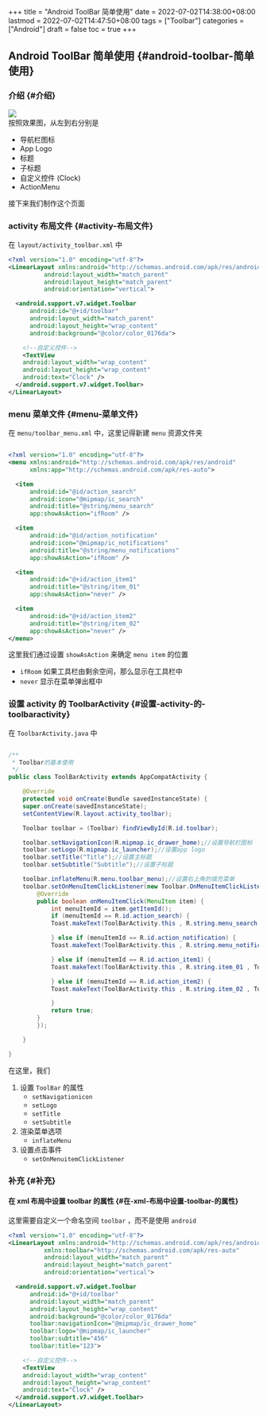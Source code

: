 +++
title = "Android ToolBar 简单使用"
date = 2022-07-02T14:38:00+08:00
lastmod = 2022-07-02T14:47:50+08:00
tags = ["Toolbar"]
categories = ["Android"]
draft = false
toc = true
+++

## Android ToolBar 简单使用 {#android-toolbar-简单使用}


### 介绍 {#介绍}

![](https://upload-images.jianshu.io/upload_images/912181-0f2cde151fdc03db.jpg?imageMogr2/auto-orient/strip%7CimageView2/2/w/391/format/webp) <br/>
按照效果图，从左到右分别是 <br/>

-   导航栏图标 <br/>
-   App Logo <br/>
-   标题 <br/>
-   子标题 <br/>
-   自定义控件 (Clock) <br/>
-   ActionMenu <br/>

接下来我们制作这个页面 <br/>


### activity 布局文件 {#activity-布局文件}

在 `layout/activity_toolbar.xml` 中 <br/>

```xml
<?xml version="1.0" encoding="utf-8"?>
<LinearLayout xmlns:android="http://schemas.android.com/apk/res/android"
	      android:layout_width="match_parent"
	      android:layout_height="match_parent"
	      android:orientation="vertical">

  <android.support.v7.widget.Toolbar
      android:id="@+id/toolbar"
      android:layout_width="match_parent"
      android:layout_height="wrap_content"
      android:background="@color/color_0176da">

    <!--自定义控件-->
    <TextView
	android:layout_width="wrap_content"
	android:layout_height="wrap_content"
	android:text="Clock" />
  </android.support.v7.widget.Toolbar>
</LinearLayout>
```


### menu 菜单文件 {#menu-菜单文件}

在 `menu/toolbar_menu.xml` 中，这里记得新建 `menu` 资源文件夹 <br/>

```xml

<?xml version="1.0" encoding="utf-8"?>
<menu xmlns:android="http://schemas.android.com/apk/res/android"
      xmlns:app="http://schemas.android.com/apk/res-auto">

  <item
      android:id="@id/action_search"
      android:icon="@mipmap/ic_search"
      android:title="@string/menu_search"
      app:showAsAction="ifRoom" />

  <item
      android:id="@id/action_notification"
      android:icon="@mipmap/ic_notifications"
      android:title="@string/menu_notifications"
      app:showAsAction="ifRoom" />

  <item
      android:id="@+id/action_item1"
      android:title="@string/item_01"
      app:showAsAction="never" />

  <item
      android:id="@+id/action_item2"
      android:title="@string/item_02"
      app:showAsAction="never" />
</menu>
```

这里我们通过设置 `showAsAction` 来确定 `menu item` 的位置 <br/>

-   `ifRoom` 如果工具栏由剩余空间，那么显示在工具栏中 <br/>
-   `never` 显示在菜单弹出框中 <br/>


### 设置 activity 的 ToolbarActivity {#设置-activity-的-toolbaractivity}

在 `ToolbarActivity.java` 中 <br/>

```java

/**
 * Toolbar的基本使用
 */
public class ToolBarActivity extends AppCompatActivity {

    @Override
    protected void onCreate(Bundle savedInstanceState) {
	super.onCreate(savedInstanceState);
	setContentView(R.layout.activity_toolbar);

	Toolbar toolbar = (Toolbar) findViewById(R.id.toolbar);

	toolbar.setNavigationIcon(R.mipmap.ic_drawer_home);//设置导航栏图标
	toolbar.setLogo(R.mipmap.ic_launcher);//设置app logo
	toolbar.setTitle("Title");//设置主标题
	toolbar.setSubtitle("Subtitle");//设置子标题

	toolbar.inflateMenu(R.menu.toolbar_menu);//设置右上角的填充菜单
	toolbar.setOnMenuItemClickListener(new Toolbar.OnMenuItemClickListener() {
		@Override
		public boolean onMenuItemClick(MenuItem item) {
		    int menuItemId = item.getItemId();
		    if (menuItemId == R.id.action_search) {
			Toast.makeText(ToolBarActivity.this , R.string.menu_search , Toast.LENGTH_SHORT).show();

		    } else if (menuItemId == R.id.action_notification) {
			Toast.makeText(ToolBarActivity.this , R.string.menu_notifications , Toast.LENGTH_SHORT).show();

		    } else if (menuItemId == R.id.action_item1) {
			Toast.makeText(ToolBarActivity.this , R.string.item_01 , Toast.LENGTH_SHORT).show();

		    } else if (menuItemId == R.id.action_item2) {
			Toast.makeText(ToolBarActivity.this , R.string.item_02 , Toast.LENGTH_SHORT).show();

		    }
		    return true;
		}
	    });

    }

}

```

在这里，我们 <br/>

1.  设置 `ToolBar` 的属性 <br/>
    -   `setNavigationicon` <br/>
    -   `setLogo` <br/>
    -   `setTitle` <br/>
    -   `setSubtitle` <br/>
2.  渲染菜单选项 <br/>
    -   `inflateMenu` <br/>
3.  设置点击事件 <br/>
    -   `setOnMenuitemClickListener` <br/>


### 补充 {#补充}


#### 在 xml 布局中设置 toolbar 的属性 {#在-xml-布局中设置-toolbar-的属性}

这里需要自定义一个命名空间 `toolbar` ，而不是使用 `android` <br/>

```xml
<?xml version="1.0" encoding="utf-8"?>
<LinearLayout xmlns:android="http://schemas.android.com/apk/res/android"
	      xmlns:toolbar="http://schemas.android.com/apk/res-auto"
	      android:layout_width="match_parent"
	      android:layout_height="match_parent"
	      android:orientation="vertical">

  <android.support.v7.widget.Toolbar
      android:id="@+id/toolbar"
      android:layout_width="match_parent"
      android:layout_height="wrap_content"
      android:background="@color/color_0176da"
      toolbar:navigationIcon="@mipmap/ic_drawer_home"
      toolbar:logo="@mipmap/ic_launcher"
      toolbar:subtitle="456"
      toolbar:title="123">

    <!--自定义控件-->
    <TextView
	android:layout_width="wrap_content"
	android:layout_height="wrap_content"
	android:text="Clock" />
  </android.support.v7.widget.Toolbar>
</LinearLayout>
```